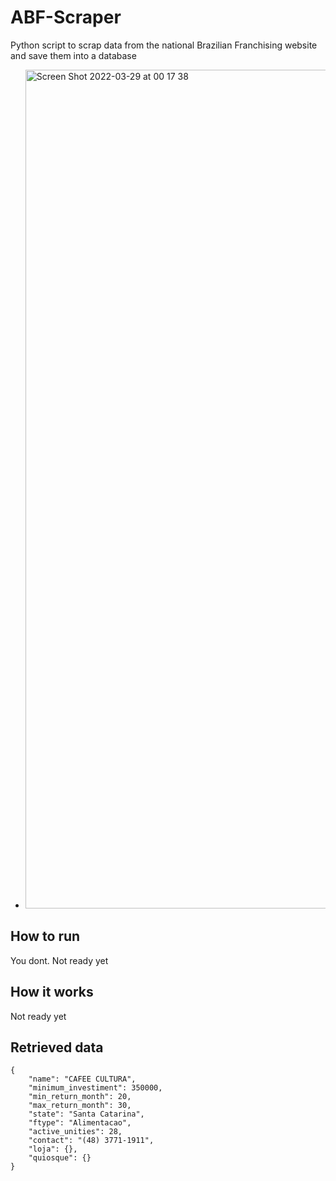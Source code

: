 # ABF-Scraper

Python script to scrap data from the national Brazilian Franchising website and save them into a database
- <img width="1342" alt="Screen Shot 2022-03-29 at 00 17 38" src="https://user-images.githubusercontent.com/18133417/160526319-0bf0f54b-04e1-4cc3-b81c-07239fadc07a.png">

## How to run
You dont. Not ready yet

## How it works
Not ready yet

## Retrieved data
```
{
    "name": "CAFEE CULTURA",
    "minimum_investiment": 350000,
    "min_return_month": 20,
    "max_return_month": 30,
    "state": "Santa Catarina",
    "ftype": "Alimentacao",
    "active_unities": 28,
    "contact": "(48) 3771-1911",
    "loja": {},
    "quiosque": {}
}
```
